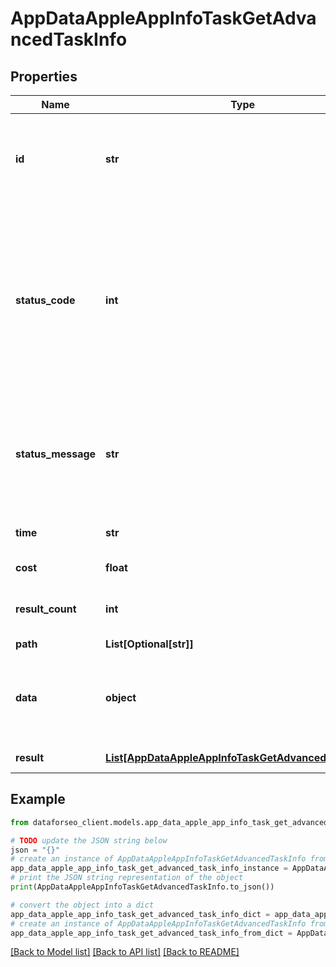 # AppDataAppleAppInfoTaskGetAdvancedTaskInfo


## Properties

Name | Type | Description | Notes
------------ | ------------- | ------------- | -------------
**id** | **str** | task identifier unique task identifier in our system in the UUID format | [optional] 
**status_code** | **int** | status code of the task generated by DataForSEO, can be within the following range: 10000-60000 you can find the full list of the response codes here | [optional] 
**status_message** | **str** | informational message of the task you can find the full list of general informational messages here | [optional] 
**time** | **str** | execution time, seconds | [optional] 
**cost** | **float** | total tasks cost, USD | [optional] 
**result_count** | **int** | number of elements in the result array | [optional] 
**path** | **List[Optional[str]]** | URL path | [optional] 
**data** | **object** | contains the same parameters that you specified in the POST request | [optional] 
**result** | [**List[AppDataAppleAppInfoTaskGetAdvancedResultInfo]**](AppDataAppleAppInfoTaskGetAdvancedResultInfo.md) | array of results | [optional] 

## Example

```python
from dataforseo_client.models.app_data_apple_app_info_task_get_advanced_task_info import AppDataAppleAppInfoTaskGetAdvancedTaskInfo

# TODO update the JSON string below
json = "{}"
# create an instance of AppDataAppleAppInfoTaskGetAdvancedTaskInfo from a JSON string
app_data_apple_app_info_task_get_advanced_task_info_instance = AppDataAppleAppInfoTaskGetAdvancedTaskInfo.from_json(json)
# print the JSON string representation of the object
print(AppDataAppleAppInfoTaskGetAdvancedTaskInfo.to_json())

# convert the object into a dict
app_data_apple_app_info_task_get_advanced_task_info_dict = app_data_apple_app_info_task_get_advanced_task_info_instance.to_dict()
# create an instance of AppDataAppleAppInfoTaskGetAdvancedTaskInfo from a dict
app_data_apple_app_info_task_get_advanced_task_info_from_dict = AppDataAppleAppInfoTaskGetAdvancedTaskInfo.from_dict(app_data_apple_app_info_task_get_advanced_task_info_dict)
```
[[Back to Model list]](../README.md#documentation-for-models) [[Back to API list]](../README.md#documentation-for-api-endpoints) [[Back to README]](../README.md)


